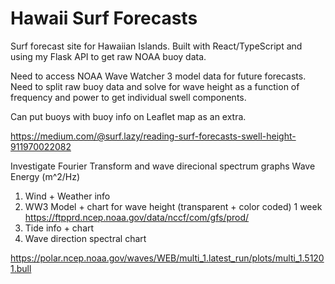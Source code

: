 # Hawaii Surf Forecasts

Surf forecast site for Hawaiian Islands. Built with React/TypeScript and using my Flask API to get raw NOAA buoy data.

Need to access NOAA Wave Watcher 3 model data for future forecasts.
Need to split raw buoy data and solve for wave height as a function of frequency and power to get individual swell components.

Can put buoys with buoy info on Leaflet map as an extra.

https://medium.com/@surf.lazy/reading-surf-forecasts-swell-height-911970022082

Investigate Fourier Transform and wave direcional spectrum graphs
Wave Energy (m^2/Hz)

1. Wind + Weather info
2. WW3 Model + chart for wave height (transparent + color coded) 1 week https://ftpprd.ncep.noaa.gov/data/nccf/com/gfs/prod/
3. Tide info + chart
4. Wave direction spectral chart
   


https://polar.ncep.noaa.gov/waves/WEB/multi_1.latest_run/plots/multi_1.51201.bull
